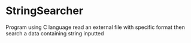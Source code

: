 # StringSearcher
Program using C language read an external file with specific format then search a data containing string inputted
